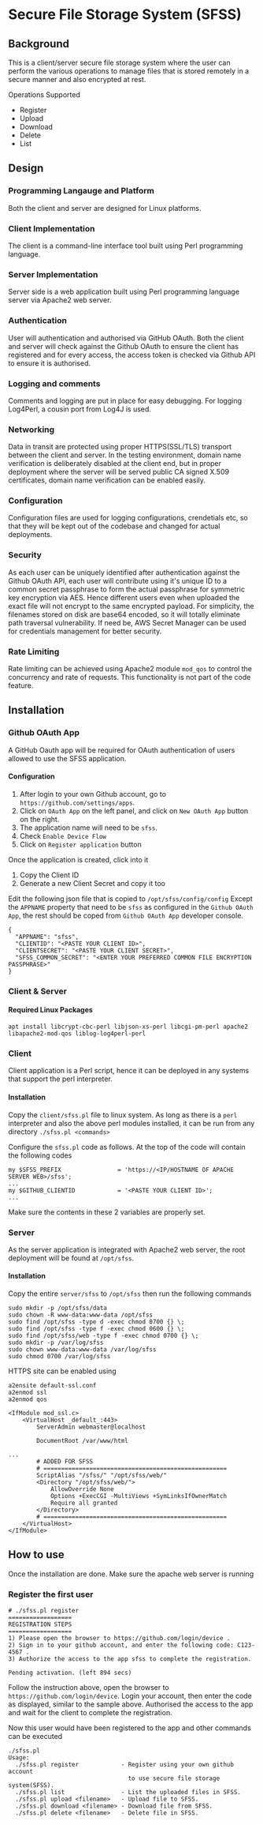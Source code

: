 # Secure File Storage System (SFSS)

## Background

This is a client/server secure file storage system where the user can perform the various operations to manage files that is stored remotely in a secure manner and also encrypted at rest.

Operations Supported
- Register
- Upload
- Download
- Delete
- List

## Design

### Programming Langauge and Platform
Both the client and server are designed for Linux platforms.

### Client Implementation
The client is a command-line interface tool built using Perl programming language.

### Server Implementation
Server side is a web application built using Perl programming language server via Apache2 web server.

### Authentication
User will authentication and authorised via GitHub OAuth. Both the client and server will check against the Github OAuth to ensure the client has registered and for every access, the access token is checked via Github API to ensure it is authorised.

### Logging and comments
Comments and logging are put in place for easy debugging. For logging Log4Perl, a cousin port from Log4J is used.

### Networking
Data in transit are protected using proper HTTPS(SSL/TLS) transport between the client and server. In the testing environment, domain name verification is deliberately disabled at the client end, but in proper deployment where the server will be served public CA signed X.509 certificates, domain name verification can be enabled easily.

### Configuration
Configuration files are used for logging configurations, crendetials etc, so that they will be kept out of the codebase and changed for actual deployments.

### Security
As each user can be uniquely identified after authentication against the Github OAuth API, each user will contribute using it's unique ID to a common secret passphrase to form the actual passphrase for symmetric key encryption via AES. Hence different users even when uploaded the exact file will not encrypt to the same encrypted payload.
For simplicity, the filenames stored on disk are base64 encoded, so it will totally eliminate path traversal vulnerability.
If need be, AWS Secret Manager can be used for credentials management for better security.

### Rate Limiting
Rate limiting can be achieved using Apache2 module `mod_qos` to control the concurrency and rate of requests. This functionality is not part of the code feature.

## Installation

### Github OAuth App
A GitHub Oauth app will be required for OAuth authentication of users allowed to use the SFSS application.
#### Configuration
1) After login to your own Github account, go to `https://github.com/settings/apps`.
2) Click on `OAuth App` on the left panel, and click on `New OAuth App` button on the right.
3) The application name will need to be `sfss`.
4) Check `Enable Device Flow`
5) Click on `Register application` button

Once the application is created, click into it
1) Copy the Client ID
2) Generate a new Client Secret and copy it too

Edit the following json file that is copied to `/opt/sfss/config/config`
Except the `APPNAME` property that need to be `sfss` as configured in the `Github OAuth App`, the rest should be coped from `Github OAuth App` developer console.
```
{
  "APPNAME": "sfss",
  "CLIENTID": "<PASTE YOUR CLIENT ID>",
  "CLIENTSECRET": "<PASTE YOUR CLIENT SECRET>",
  "SFSS_COMMON_SECRET": "<ENTER YOUR PREFERRED COMMON FILE ENCRYPTION PASSPHRASE>"
}
```

### Client & Server
#### Required Linux Packages
```
apt install libcrypt-cbc-perl libjson-xs-perl libcgi-pm-perl apache2 libapache2-mod-qos liblog-log4perl-perl
```

### Client
Client application is a Perl script, hence it can be deployed in any systems that support the perl interpreter.
#### Installation
Copy the `client/sfss.pl` file to linux system. As long as there is a `perl` interpreter and also the above perl modules installed, it can be run from any directory `./sfss.pl <commands>`

Configure the `sfss.pl` code as follows. At the top of the code will contain the following codes
```
my $SFSS_PREFIX                = 'https://<IP/HOSTNAME OF APACHE SERVER WEB>/sfss';
...
my $GITHUB_CLIENTID            = '<PASTE YOUR CLIENT ID>';
...
```
Make sure the contents in these 2 variables are properly set.

### Server
As the server application is integrated with Apache2 web server, the root deployment will be found at `/opt/sfss`.

#### Installation
Copy the entire `server/sfss` to `/opt/sfss`
then run the following commands
```
sudo mkdir -p /opt/sfss/data
sudo chown -R www-data:www-data /opt/sfss
sudo find /opt/sfss -type d -exec chmod 0700 {} \;
sudo find /opt/sfss -type f -exec chmod 0600 {} \;
sudo find /opt/sfss/web -type f -exec chmod 0700 {} \;
sudo mkdir -p /var/log/sfss
sudo chown www-data:www-data /var/log/sfss
sudo chmod 0700 /var/log/sfss
```
HTTPS site can be enabled using
```
a2ensite default-ssl.conf
a2enmod ssl
a2enmod qos
```

```
<IfModule mod_ssl.c>
	<VirtualHost _default_:443>
		ServerAdmin webmaster@localhost

		DocumentRoot /var/www/html

...
        # ADDED FOR SFSS
        # ====================================================
		ScriptAlias "/sfss/" "/opt/sfss/web/"
        <Directory "/opt/sfss/web/">
            AllowOverride None
            Options +ExecCGI -MultiViews +SymLinksIfOwnerMatch
            Require all granted
        </Directory>
        # ====================================================
	</VirtualHost>
</IfModule>
```

## How to use
Once the installation are done. Make sure the apache web server is running

### Register the first user
```
# ./sfss.pl register
==================
REGISTRATION STEPS
==================
1) Please open the browser to https://github.com/login/device .
2) Sign in to your github account, and enter the following code: C123-4567 .
3) Authorize the access to the app sfss to complete the registration.

Pending activation. (left 894 secs)
```

Follow the instruction above, open the browser to `https://github.com/login/device`.
Login your account, then enter the code as displayed, similar to the sample above.
Authorised the access to the app and wait for the client to complete the registration.

Now this user would have been registered to the app and other commands can be executed
```
./sfss.pl
Usage:
  ./sfss.pl register            - Register using your own github account
                                  to use secure file storage system(SFSS).
  ./sfss.pl list                - List the uploaded files in SFSS.
  ./sfss.pl upload <filename>   - Upload file to SFSS.
  ./sfss.pl download <filename> - Download file from SFSS.
  ./sfss.pl delete <filename>   - Delete file in SFSS.
```
